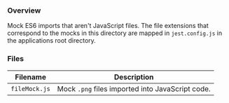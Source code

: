 ### Overview

Mock ES6 imports that aren't JavaScript files.  The file extensions that correspond to the mocks in this directory are 
mapped in `jest.config.js` in the applications root directory.

### Files

| Filename       | Description                                                                     |
|----------------|---------------------------------------------------------------------------------|
| `fileMock.js`  | Mock `.png` files imported into JavaScript code.                                |        

